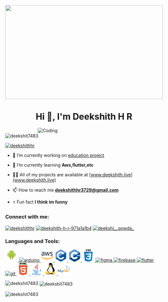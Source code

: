 <img align="center" height="300" width="100%" src="https://1.bp.blogspot.com/-7A4WynwLsMw/XbBpCXG8fHI/AAAAAAAAMt4/uOa1bpLskYgrwGbllhSu2SDj_Mig8SXJQCLcBGAsYHQ/w1200-h630-p-k-no-nu/2000_600px.gif">
<h1 align="center">Hi 👋, I'm Deekshith H R</h1>

<img align="right" alt="Coding" width="400" src="https://user-images.githubusercontent.com/74038190/212750147-854a394f-fee9-4080-9770-78a4b7ece53f.gif">
<p align="left"> <img src="https://komarev.com/ghpvc/?username=deekshit7483&label=Profile%20views&color=0e75b6&style=flat" alt="deekshit7483" /> </p>

<p align="left"> <a href="https://twitter.com/deekshithhr" target="blank"><img src="https://img.shields.io/twitter/follow/deekshithhr?logo=twitter&style=for-the-badge" alt="deekshithhr" /></a> </p>

- 🔭 I’m currently working on [education project](https://play.google.com/store/apps/details?id=com.vidyavan.sdm)

- 🌱 I’m currently learning **Aws,flutter,etc**

- 👨‍💻 All of my projects are available at [www.deekshith.live](www.deekshith.live)

- 📫 How to reach me **deekshithhr3729@gmail.com**

- ⚡ Fun fact **I think im funny**

<h3 align="left">Connect with me:</h3>
<p align="left">
<a href="https://twitter.com/deekshithhr" target="blank"><img align="center" src="https://raw.githubusercontent.com/rahuldkjain/github-profile-readme-generator/master/src/images/icons/Social/twitter.svg" alt="deekshithhr" height="30" width="40" /></a>
<a href="https://linkedin.com/in/deekshith-h-r-971a1a1b4" target="blank"><img align="center" src="https://raw.githubusercontent.com/rahuldkjain/github-profile-readme-generator/master/src/images/icons/Social/linked-in-alt.svg" alt="deekshith-h-r-971a1a1b4" height="30" width="40" /></a>
<a href="https://instagram.com/deekshi__gowda_" target="blank"><img align="center" src="https://raw.githubusercontent.com/rahuldkjain/github-profile-readme-generator/master/src/images/icons/Social/instagram.svg" alt="deekshi__gowda_" height="30" width="40" /></a>
</p>

<h3 align="left">Languages and Tools:</h3>
<p align="left"> <a href="https://developer.android.com" target="_blank" rel="noreferrer"> <img src="https://raw.githubusercontent.com/devicons/devicon/master/icons/android/android-original-wordmark.svg" alt="android" width="40" height="40"/> </a> <a href="https://www.arduino.cc/" target="_blank" rel="noreferrer"> <img src="https://cdn.worldvectorlogo.com/logos/arduino-1.svg" alt="arduino" width="40" height="40"/> </a> <a href="https://aws.amazon.com" target="_blank" rel="noreferrer"> <img src="https://raw.githubusercontent.com/devicons/devicon/master/icons/amazonwebservices/amazonwebservices-original-wordmark.svg" alt="aws" width="40" height="40"/> </a> <a href="https://www.cprogramming.com/" target="_blank" rel="noreferrer"> <img src="https://raw.githubusercontent.com/devicons/devicon/master/icons/c/c-original.svg" alt="c" width="40" height="40"/> </a> <a href="https://www.w3schools.com/cpp/" target="_blank" rel="noreferrer"> <img src="https://raw.githubusercontent.com/devicons/devicon/master/icons/cplusplus/cplusplus-original.svg" alt="cplusplus" width="40" height="40"/> </a> <a href="https://www.w3schools.com/css/" target="_blank" rel="noreferrer"> <img src="https://raw.githubusercontent.com/devicons/devicon/master/icons/css3/css3-original-wordmark.svg" alt="css3" width="40" height="40"/> </a> <a href="https://www.figma.com/" target="_blank" rel="noreferrer"> <img src="https://www.vectorlogo.zone/logos/figma/figma-icon.svg" alt="figma" width="40" height="40"/> </a> <a href="https://firebase.google.com/" target="_blank" rel="noreferrer"> <img src="https://www.vectorlogo.zone/logos/firebase/firebase-icon.svg" alt="firebase" width="40" height="40"/> </a> <a href="https://flutter.dev" target="_blank" rel="noreferrer"> <img src="https://www.vectorlogo.zone/logos/flutterio/flutterio-icon.svg" alt="flutter" width="40" height="40"/> </a> <a href="https://git-scm.com/" target="_blank" rel="noreferrer"> <img src="https://www.vectorlogo.zone/logos/git-scm/git-scm-icon.svg" alt="git" width="40" height="40"/> </a> <a href="https://www.w3.org/html/" target="_blank" rel="noreferrer"> <img src="https://raw.githubusercontent.com/devicons/devicon/master/icons/html5/html5-original-wordmark.svg" alt="html5" width="40" height="40"/> </a> <a href="https://www.java.com" target="_blank" rel="noreferrer"> <img src="https://raw.githubusercontent.com/devicons/devicon/master/icons/java/java-original.svg" alt="java" width="40" height="40"/> </a> <a href="https://www.linux.org/" target="_blank" rel="noreferrer"> <img src="https://raw.githubusercontent.com/devicons/devicon/master/icons/linux/linux-original.svg" alt="linux" width="40" height="40"/> </a> <a href="https://www.mysql.com/" target="_blank" rel="noreferrer"> <img src="https://raw.githubusercontent.com/devicons/devicon/master/icons/mysql/mysql-original-wordmark.svg" alt="mysql" width="40" height="40"/> </a> </p>

<p><img align="left" src="https://github-readme-stats.vercel.app/api/top-langs?username=deekshit7483&show_icons=true&locale=en&layout=compact" alt="deekshit7483" /></p>

<p>&nbsp;<img align="center" src="https://github-readme-stats.vercel.app/api?username=deekshit7483&show_icons=true&locale=en" alt="deekshit7483" /></p>

<p><img align="center" src="https://github-readme-streak-stats.herokuapp.com/?user=deekshit7483&" alt="deekshit7483" /></p>
